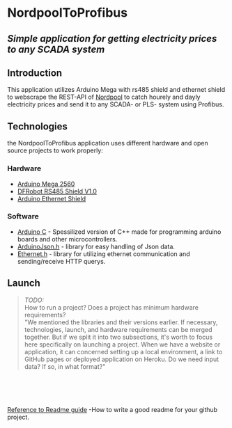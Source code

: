 # NordpoolToProfibus
## _Simple application for getting electricity prices to any SCADA system_

## Introduction
This application utilizes Arduino Mega with rs485 shield and ethernet shield to webscrape the REST-API of [Nordpool](https://www.nordpoolgroup.com/) to catch hourely and dayly electricity prices and send it to any SCADA- or PLS- system using Profibus.

## Technologies
the NordpoolToProfibus application uses different hardware and open source projects to work properly:
### Hardware
- [Arduino Mega 2560](https://store.arduino.cc/products/arduino-mega-2560-rev3)
- [DFRobot RS485 Shield V1.0](https://wiki.dfrobot.com/Arduino_RS485_Shield_SKU__DFR0259)
- [Arduino Ethernet Shield](https://docs.arduino.cc/retired/shields/arduino-ethernet-shield-without-poe-module)
### Software
- [Arduino C](https://www.arduino.cc/reference/en/libraries/) - Spessilized version of C++ made for programming arduino boards and other microcontrollers.
- [ArduinoJson.h](https://arduinojson.org/) - library for easy handling of Json data.
- [Ethernet.h](https://www.arduino.cc/reference/en/libraries/ethernet/) - library for utilizing ethernet communication and sending/receive HTTP querys.

## Launch
> _TODO:_\
> How to run a project? Does a project has minimum hardware requirements?\
> "We mentioned the libraries and their versions earlier. If necessary, technologies, launch, and hardware requirements can be merged together.
But if we split it into two subsections, it's worth to focus here specifically on launching a project. When we have a website or application, it can concerned setting up a local environment, a link to GitHub pages or deployed application on Heroku. Do we need input data? If so, in what format?"



\
\
\
\
[Reference to Readme guide](https://bulldogjob.com/readme/how-to-write-a-good-readme-for-your-github-project) -How to write a good readme for your github project.
